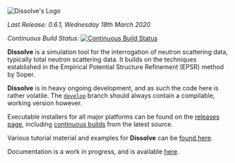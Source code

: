![Dissolve's Logo](icon/logo.png)

_Last Release: 0.6.1, Wednesday 18th March 2020_

_Continuous Build Status:_ [![Continuous Build Status](https://dev.azure.com/ProjectDissolve/Dissolve/_apis/build/status/Continuous%20Build?branchName=develop)](https://dev.azure.com/ProjectDissolve/Dissolve/_build/latest?definitionId=1&branchName=develop)

**Dissolve** is a simulation tool for the interrogation of neutron scattering data, typically total neutron scattering data. It builds on the techniques established in the Empirical Potential Structure Refinement (EPSR) method by Soper.

**Dissolve** is in heavy ongoing development, and as such the code here is rather volatile. The [`develop`](https://github.com/projectdissolve/dissolve/tree/develop) branch should always contain a compilable, working version however.

Executable installers for all major platforms can be found on the [releases page](https://github.com/projectdissolve/dissolve/releases), including [continuous builds](https://github.com/projectdissolve/dissolve/releases/tag/continuous) from the latest source.

Various tutorial material and examples for **Dissolve** can be [found here](https://trisyoungs.github.io/dissolve/examples/).

Documentation is a work in progress, and is available [here](https://trisyoungs.github.io/dissolve).

